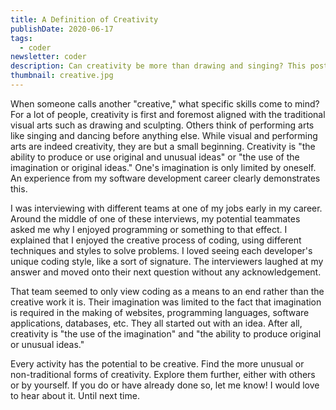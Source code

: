 ```yaml
---
title: A Definition of Creativity
publishDate: 2020-06-17
tags:
  - coder
newsletter: coder
description: Can creativity be more than drawing and singing? This post explores how imagination and its limits affect what's considered a creative work.
thumbnail: creative.jpg
---
```


When someone calls another "creative," what specific skills come to mind? For a lot of people, creativity is first and foremost aligned with the traditional visual arts such as drawing and sculpting. Others think of performing arts like singing and dancing before anything else. While visual and performing arts are indeed creativity, they are but a small beginning. Creativity is "the ability to produce or use original and unusual ideas" or "the use of the imagination or original ideas." One's imagination is only limited by oneself. An experience from my software development career clearly demonstrates this.

I was interviewing with different teams at one of my jobs early in my career. Around the middle of one of these interviews, my potential teammates asked me why I enjoyed programming or something to that effect. I explained that I enjoyed the creative process of coding, using different techniques and styles to solve problems. I loved seeing each developer's unique coding style, like a sort of signature. The interviewers laughed at my answer and moved onto their next question without any acknowledgement.

That team seemed to only view coding as a means to an end rather than the creative work it is. Their imagination was limited to the fact that imagination is required in the making of websites, programming languages, software applications, databases, etc. They all started out with an idea. After all, creativity is "the use of the imagination" and "the ability to produce original or unusual ideas."

Every activity has the potential to be creative. Find the more unusual or non-traditional forms of creativity. Explore them further, either with others or by yourself. If you do or have already done so, let me know! I would love to hear about it. Until next time.
